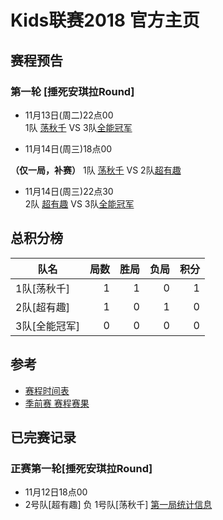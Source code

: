 # Kids联赛2018 官方主页


## 赛程预告
### 第一轮 [捶死安琪拉Round]
 
 - 11月13日(周二)22点00    
 1队 [荡秋千](team1.md) VS  3队[全能冠军](team3.md)

 - 11月14日(周三)18点00 
 
 **（仅一局，补赛）**
 1队 [荡秋千](team1.md) VS  2队[超有趣](team2.md)

 - 11月14日(周三)22点30    
 2队 [超有趣](team2.md) VS  3队[全能冠军](team3.md)


## 总积分榜

| 队名         | 局数 | 胜局 | 负局 |  积分 |
|-------------| --: | --: | --: | --: |
| 1队[荡秋千]   | 1  | 1  | 0 | 1 |
| 2队[超有趣]   | 1  | 0  | 1 | 0 |
| 3队[全能冠军] | 0  | 0  | 0 | 0 |


## 参考
- [赛程时间表](schedule.md)
- [季前赛 赛程赛果](score.md)

## 已完赛记录
### 正赛第一轮[捶死安琪拉Round]
- 11月12日18点00    
- 2号队[超有趣]  负  1号队[荡秋千] 
[第一局统计信息](https://upload.cc/i4/BuHOi.jpg)



